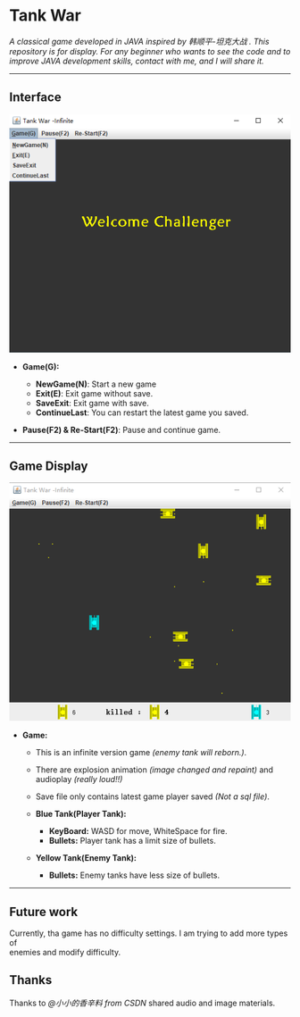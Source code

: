 # Tank War
*A classical game developed in JAVA inspired by 韩顺平-坦克大战 . This repository is for display. For any beginner who wants to see the code and  to improve JAVA development skills, contact with me, and I will share it.*
***

## Interface
![Image of Interface](img/welcome.png)

* **Game(G):**
    * **NewGame(N)**: Start a new game
    * **Exit(E)**: Exit game without save.
    * **SaveExit**: Exit game with save.
    * **ContinueLast**: You can restart the latest game you saved.

* **Pause(F2) & Re-Start(F2)**: Pause and continue game.
****
## Game Display
![Image of GamePlay](img/gameShow.png)
* **Game:**
     * This is an infinite version game *(enemy tank will reborn.)*.
     * There are explosion animation *(image changed and repaint)* and  
     audioplay *(really loud!!)*
     * Save file only contains latest game player saved *(Not a sql file)*.  

     * **Blue Tank(Player Tank):**
        * **KeyBoard:** WASD for move, WhiteSpace for fire. 
        * **Bullets:** Player tank has a limit size of bullets. 
     
     * **Yellow Tank(Enemy Tank):**
        * **Bullets:** Enemy tanks have less size of bullets.
 
 ***
## Future work
   Currently, tha game has no difficulty settings. I am trying to add more types of  
   enemies and modify difficulty.  
    
## Thanks 
   Thanks to *@小小的香辛料 from CSDN* shared audio and image materials. 


